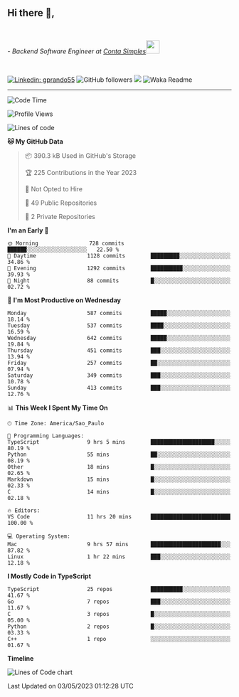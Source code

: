 <h2>Hi there  👋,</h2> </br>

<p><em>- Backend Software Engineer at <a href="https://contasimples.com">Conta Simples</a><img src="https://media.giphy.com/media/WUlplcMpOCEmTGBtBW/giphy.gif" width="30"> 
</em></p></br>


[![Linkedin: gprando55](https://img.shields.io/badge/-gprando55-blue?style=flat-square&logo=Linkedin&logoColor=white&link=https://www.linkedin.com/in/gprando55/)](https://www.linkedin.com/in/gprando55)
![GitHub followers](https://img.shields.io/github/followers/gprando55?label=Follow&style=social)
![](https://visitor-badge.glitch.me/badge?page_id=gprando55.gprando55)
![Waka Readme](https://github.com/gprando55/gprando55/workflows/Waka%20Readme/badge.svg)

---
<!--START_SECTION:waka-->
![Code Time](http://img.shields.io/badge/Code%20Time-2%2C361%20hrs%2023%20mins-blue)

![Profile Views](http://img.shields.io/badge/Profile%20Views-1-blue)

![Lines of code](https://img.shields.io/badge/From%20Hello%20World%20I%27ve%20Written-3.1%20million%20lines%20of%20code-blue)

**🐱 My GitHub Data** 

> 📦 390.3 kB Used in GitHub's Storage 
 > 
> 🏆 225 Contributions in the Year 2023
 > 
> 🚫 Not Opted to Hire
 > 
> 📜 49 Public Repositories 
 > 
> 🔑 2 Private Repositories 
 > 
**I'm an Early 🐤** 

```text
🌞 Morning                728 commits         ██████░░░░░░░░░░░░░░░░░░░   22.50 % 
🌆 Daytime                1128 commits        █████████░░░░░░░░░░░░░░░░   34.86 % 
🌃 Evening                1292 commits        ██████████░░░░░░░░░░░░░░░   39.93 % 
🌙 Night                  88 commits          █░░░░░░░░░░░░░░░░░░░░░░░░   02.72 % 
```
📅 **I'm Most Productive on Wednesday** 

```text
Monday                   587 commits         █████░░░░░░░░░░░░░░░░░░░░   18.14 % 
Tuesday                  537 commits         ████░░░░░░░░░░░░░░░░░░░░░   16.59 % 
Wednesday                642 commits         █████░░░░░░░░░░░░░░░░░░░░   19.84 % 
Thursday                 451 commits         ███░░░░░░░░░░░░░░░░░░░░░░   13.94 % 
Friday                   257 commits         ██░░░░░░░░░░░░░░░░░░░░░░░   07.94 % 
Saturday                 349 commits         ███░░░░░░░░░░░░░░░░░░░░░░   10.78 % 
Sunday                   413 commits         ███░░░░░░░░░░░░░░░░░░░░░░   12.76 % 
```


📊 **This Week I Spent My Time On** 

```text
🕑︎ Time Zone: America/Sao_Paulo

💬 Programming Languages: 
TypeScript               9 hrs 5 mins        ████████████████████░░░░░   80.19 % 
Python                   55 mins             ██░░░░░░░░░░░░░░░░░░░░░░░   08.19 % 
Other                    18 mins             █░░░░░░░░░░░░░░░░░░░░░░░░   02.65 % 
Markdown                 15 mins             █░░░░░░░░░░░░░░░░░░░░░░░░   02.33 % 
C                        14 mins             █░░░░░░░░░░░░░░░░░░░░░░░░   02.18 % 

🔥 Editors: 
VS Code                  11 hrs 20 mins      █████████████████████████   100.00 % 

💻 Operating System: 
Mac                      9 hrs 57 mins       ██████████████████████░░░   87.82 % 
Linux                    1 hr 22 mins        ███░░░░░░░░░░░░░░░░░░░░░░   12.18 % 
```

**I Mostly Code in TypeScript** 

```text
TypeScript               25 repos            ██████████░░░░░░░░░░░░░░░   41.67 % 
Go                       7 repos             ███░░░░░░░░░░░░░░░░░░░░░░   11.67 % 
C                        3 repos             █░░░░░░░░░░░░░░░░░░░░░░░░   05.00 % 
Python                   2 repos             █░░░░░░░░░░░░░░░░░░░░░░░░   03.33 % 
C++                      1 repo              ░░░░░░░░░░░░░░░░░░░░░░░░░   01.67 % 
```



**Timeline**

![Lines of Code chart](https://raw.githubusercontent.com/prandogabriel/prandogabriel/master/assets/bar_graph.png)


 Last Updated on 03/05/2023 01:12:28 UTC
<!--END_SECTION:waka-->
